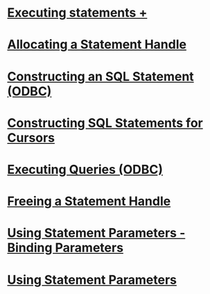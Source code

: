 # [Executing statements +](../../relational-databases/native-client-odbc-queries/executing-statements/index.md?toc=%2fsql%2frelational-databases%2fnative-client-odbc-queries%2fexecuting-statements%2ftoc.json)
# [Allocating a Statement Handle](allocating-a-statement-handle.md)
# [Constructing an SQL Statement (ODBC)](constructing-an-sql-statement-odbc.md)
# [Constructing SQL Statements for Cursors](constructing-sql-statements-for-cursors.md)
# [Executing Queries (ODBC)](executing-queries-odbc.md)
# [Freeing a Statement Handle](freeing-a-statement-handle.md)
# [Using Statement Parameters - Binding Parameters](using-statement-parameters-binding-parameters.md)
# [Using Statement Parameters](using-statement-parameters.md)

